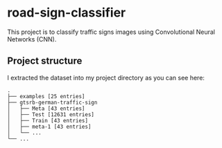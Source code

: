 # road-sign-classifier
This project is to classify traffic signs images using Convolutional Neural Networks (CNN).

## **Project structure**

I extracted the dataset into my project directory as you can see here:

    .
    ├── examples [25 entries]
    ├── gtsrb-german-traffic-sign                    
    │   ├── Meta [43 entries]            
    │   ├── Test [12631 entries]             
    │   ├── Train [43 entries]            
    │   ├── meta-1 [43 entries]            
    │   └── ...                 
    └── ...



 




